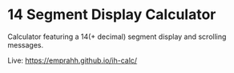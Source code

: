 # 14 Segment Display Calculator

Calculator featuring a 14(+ decimal) segment display and scrolling messages.


Live: https://emprahh.github.io/ih-calc/
